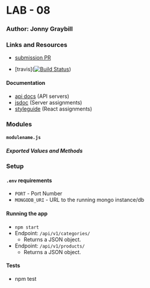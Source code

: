# LAB - 08

### Author: Jonny Graybill

### Links and Resources
* [submission PR](https://github.com/401-advanced-javascript-jonnygraybill/lab-08/pull/1) 

* [travis]([![Build Status](https://www.travis-ci.com/401-advanced-javascript-jonnygraybill/lab-03.svg?branch=part-1)](https://www.travis-ci.com/401-advanced-javascript-jonnygraybill/lab-03))


#### Documentation
* [api docs](http://xyz.com) (API servers)
* [jsdoc](http://xyz.com) (Server assignments)
* [styleguide](http://xyz.com) (React assignments)

### Modules
#### `modulename.js`
##### Exported Values and Methods


### Setup
#### `.env` requirements
* `PORT` - Port Number
* `MONGODB_URI` - URL to the running mongo instance/db

#### Running the app
* `npm start`
* Endpoint: `/api/v1/categories/`
  * Returns a JSON object.
* Endpoint: `/api/v1/products/`
  * Returns a JSON object.
  
#### Tests
* npm test
